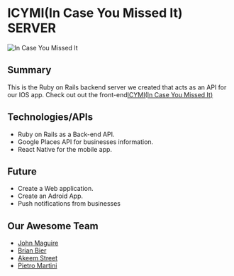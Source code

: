 # ICYMI(In Case You Missed It) SERVER

![In Case You Missed It][logo]

[logo]: https://66.media.tumblr.com/7efe668ccadd4a76e548e10b19e19385/tumblr_o6v99yApml1ubupxao1_400.png "In case you missed it"

## Summary

This is the Ruby on Rails backend server we created that acts as an API for our IOS app. Check out out the front-end[ICYMI(In Case You Missed It)](https://github.com/nyc-sea-lions-2016/Incase_Frontend)

## Technologies/APIs

* Ruby on Rails as a Back-end API.
* Google Places API for businesses information.
* React Native for the mobile app.

## Future 

* Create a Web application.
* Create an Adroid App.
* Push notifications from  businesses

## Our Awesome Team

* [John Maguire](https://github.com/jm96441n)
* [Brian Bier](https://github.com/brianbier)
* [Akeem Street](https://github.com/akeem-s)
* [Pietro Martini](https://github.com/Pietro-Martini)

